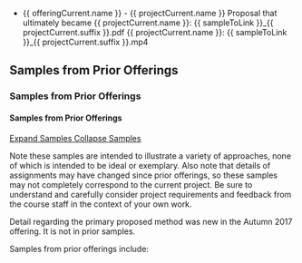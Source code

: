 <html>
  <!-- List used across both formats -->
  <ng-template #listTemplate>
    <ul>
      <ng-container *ngFor="let offeringCurrent of site.projectSamples.offerings">
        <li *ngFor="let projectCurrent of site.projectSamples.projects[offeringCurrent.key]">
          {{ offeringCurrent.name }} -
<!-- spacing -->
          <ng-container *ngIf="sampleToLink==='website'">
            <app-generated-link linkHREF="{{ projectCurrent.link }}">{{ projectCurrent.name }}</app-generated-link>
          </ng-container>
<!-- spacing -->
          <ng-container *ngIf="sampleToLink==='1b'">
            Proposal that ultimately became
          </ng-container>
<!-- spacing -->
          <ng-container *ngIf="['1b', '2b', '2c', '2d', '2e', '2f', '2g', '2p', '3a', '3c', '3d', '3e', '3p', '4a'].includes(sampleToLink)">
            <app-generated-link linkHREF="{{ projectCurrent.link }}">{{ projectCurrent.name }}</app-generated-link>:
            <app-generated-link linkHREF="/assets/samples/{{ sampleToLink }}/{{ sampleToLink }}_{{ projectCurrent.suffix }}.pdf">
              {{ sampleToLink }}_{{ projectCurrent.suffix }}.pdf
            </app-generated-link>
          </ng-container>
<!-- spacing -->
          <ng-container *ngIf="sampleToLink==='4b'">
            <app-generated-link linkHREF="{{ projectCurrent.link }}">{{ projectCurrent.name }}</app-generated-link>:
            <app-generated-link linkHREF="/assets/samples/{{ sampleToLink }}/{{ sampleToLink }}_{{ projectCurrent.suffix }}.mp4">
              {{ sampleToLink }}_{{ projectCurrent.suffix }}.mp4
            </app-generated-link>
          </ng-container>
        </li>
      </ng-container>
    </ul>
  </ng-template>
<!-- spacing -->
  <!-- Abbreviated format containing only the list of samples -->
  <ng-container *ngIf="['list-only'].includes(format)">
    <ng-container *ngTemplateOutlet="listTemplate">
    </ng-container>
  </ng-container>
<!-- spacing -->
  <!-- Default format containing heading, collapsible list of samples, and explanatory text -->
  <ng-container *ngIf="['default'].includes(format)">
    <h2 *ngIf="headingLevel=='h2'">Samples from Prior Offerings</h2>
    <h3 *ngIf="headingLevel=='h3'">Samples from Prior Offerings</h3>
    <h4 *ngIf="headingLevel=='h4'">Samples from Prior Offerings</h4>
<!-- spacing -->
    <div>
      <div class="card">
        <a class="card-header" href="javascript:;" (click)="isListCollapsed = !isListCollapsed" [attr.aria-expanded]="!isListCollapsed" aria-controls="listCollapse">
          <ng-container *ngIf="isListCollapsed">
            <i class="fa fa-chevron-left pull-right"></i>
            Expand Samples
          </ng-container>
          <ng-container *ngIf="!isListCollapsed">
            <i class="fa fa-chevron-down pull-right"></i>
            Collapse Samples
          </ng-container>
        </a>
        <div class="card-body" id="listCollapse" [ngbCollapse]="isListCollapsed">
          <p>
            Note these samples are intended to illustrate a variety of approaches, none of which is intended to be ideal or exemplary.
            Also note that details of assignments may have changed since prior offerings, so these samples may not completely correspond to the current project.
            Be sure to understand and carefully consider project requirements and feedback from the course staff in the context of your own work.
          </p>
          <ng-container *ngIf="sampleToLink==='2b'">
            <div class="alert alert-warning" markdown="1">
              Detail regarding the primary proposed method was new in the Autumn 2017 offering. It is not in prior samples.
            </div>
          </ng-container>
<!-- spacing -->
          <p>Samples from prior offerings include:</p>
          <ng-container *ngTemplateOutlet="listTemplate">
          </ng-container>
        </div>
      </div>
    </div>    
  </ng-container>
</html>
